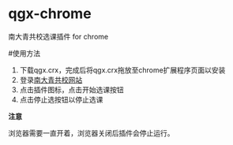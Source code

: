 qgx-chrome
==========

南大青共校选课插件 for chrome

#使用方法

1. 下载qgx.crx，完成后将qgx.crx拖放至chrome扩展程序页面以安装
2. 登录[南大青共校网站](http://qinggongxiao.nju.edu.cn/)
3. 点击插件图标，点击开始选课按钮
4. 点击停止选按钮以停止选课

**注意**

浏览器需要一直开着，浏览器关闭后插件会停止运行。
